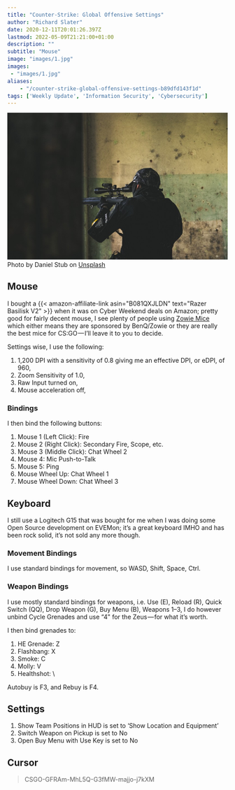 ```yaml
---
title: "Counter-Strike: Global Offensive Settings"
author: "Richard Slater"
date: 2020-12-11T20:01:26.397Z
lastmod: 2022-05-09T21:21:00+01:00
description: ""
subtitle: "Mouse"
image: "images/1.jpg" 
images:
 - "images/1.jpg"
aliases:
    - "/counter-strike-global-offensive-settings-b89dfd143f1d"
tags: ['Weekly Update', 'Information Security', 'Cybersecurity']
---
```


![image](images/1.jpg)
Photo by Daniel Stub on [Unsplash](https://unsplash.com?utm_source=medium&amp;utm_medium=referral)

## Mouse

I bought a {{< amazon-affiliate-link asin="B081QXJLDN" text="Razer Basilisk V2" >}} when it was on Cyber Weekend deals on Amazon; pretty good for fairly decent mouse, I see plenty of people using [Zowie Mice](https://zowie.benq.eu/) which either means they are sponsored by BenQ/Zowie or they are really the best mice for CS:GO — I’ll leave it to you to decide.

Settings wise, I use the following:

1. 1,200 DPI with a sensitivity of 0.8 giving me an effective DPI, or eDPI, of 960,
2. Zoom Sensitivity of 1.0,
3. Raw Input turned on,
4. Mouse acceleration off,

### Bindings

I then bind the following buttons:

1. Mouse 1 (Left Click): Fire
2. Mouse 2 (Right Click): Secondary Fire, Scope, etc.
3. Mouse 3 (Middle Click): Chat Wheel 2
4. Mouse 4: Mic Push-to-Talk
5. Mouse 5: Ping
6. Mouse Wheel Up: Chat Wheel 1
7. Mouse Wheel Down: Chat Wheel 3

## Keyboard

I still use a Logitech G15 that was bought for me when I was doing some Open Source development on EVEMon; it’s a great keyboard IMHO and has been rock solid, it’s not sold any more though.

### Movement Bindings

I use standard bindings for movement, so WASD, Shift, Space, Ctrl.

### Weapon Bindings

I use mostly standard bindings for weapons, i.e. Use (E), Reload (R), Quick Switch (QQ), Drop Weapon (G), Buy Menu (B), Weapons 1–3, I do however unbind Cycle Grenades and use “4&#34; for the Zeus — for what it’s worth.

I then bind grenades to:

1. HE Grenade: Z
2. Flashbang: X
3. Smoke: C
4. Molly: V
5. Healthshot: \

Autobuy is F3, and Rebuy is F4.

## Settings

1. Show Team Positions in HUD is set to ‘Show Location and Equipment’
2. Switch Weapon on Pickup is set to No
3. Open Buy Menu with Use Key is set to No

## Cursor

> CSGO-GFRAm-MhL5Q-G3fMW-majjo-j7kXM
